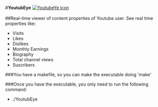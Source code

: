 #<b>YoutubEye</b>
[![YoutubeYe icon](https://s30.postimg.org/qdltjp4kx/mib_128.png)](#)<br><br>
##Real-time viewer of content properties of Youtube user. See real time properties like:
- Visits <br>
- Likes <br>
- Dislikes <br>
- Monthly Earnings <br>
- Biography <br>
- Total channel views <br>
- Suscribers <br>

###You have a makefile, so you can make the executable doing 'make'

###Once you have the executable, you only need to run the following command:

- ./YoutubEye
